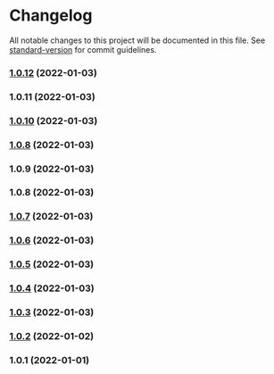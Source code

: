 # Changelog

All notable changes to this project will be documented in this file. See [standard-version](https://github.com/conventional-changelog/standard-version) for commit guidelines.

### [1.0.12](https://github.com/vincentmuriuki/mpesaPhoneValidator/compare/1.0.11...1.0.12) (2022-01-03)

### 1.0.11 (2022-01-03)

### [1.0.10](https://github.com/vincentmuriuki/mpesaPhoneValidator/compare/1.0.9...1.0.10) (2022-01-03)

### [1.0.8](https://github.com/vincentmuriuki/mpesaPhoneValidator/compare/1.0.9...1.0.8) (2022-01-03)

### 1.0.9 (2022-01-03)

### 1.0.8 (2022-01-03)

### [1.0.7](https://github.com/vincentmuriuki/mpesaPhoneValidator/compare/1.0.6...1.0.7) (2022-01-03)

### [1.0.6](https://github.com/vincentmuriuki/mpesaPhoneValidator/compare/1.0.5...1.0.6) (2022-01-03)

### [1.0.5](https://github.com/vincentmuriuki/mpesaPhoneValidator/compare/1.0.4...1.0.5) (2022-01-03)

### [1.0.4](https://github.com/vincentmuriuki/mpesaPhoneValidator/compare/1.0.3...1.0.4) (2022-01-03)

### [1.0.3](https://github.com/vincentmuriuki/mpesaPhoneValidator/compare/1.0.2...1.0.3) (2022-01-03)

### [1.0.2](https://github.com/vincentmuriuki/mpesaPhoneValidator/compare/1.0.1...1.0.2) (2022-01-02)

### 1.0.1 (2022-01-01)
